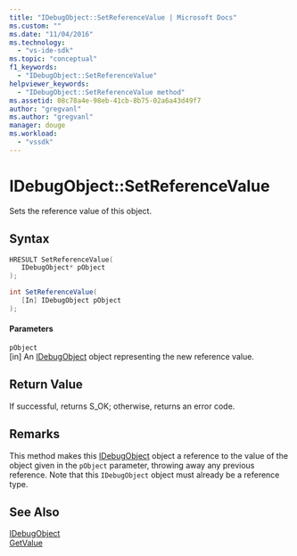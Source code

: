 ```yaml
---
title: "IDebugObject::SetReferenceValue | Microsoft Docs"
ms.custom: ""
ms.date: "11/04/2016"
ms.technology: 
  - "vs-ide-sdk"
ms.topic: "conceptual"
f1_keywords: 
  - "IDebugObject::SetReferenceValue"
helpviewer_keywords: 
  - "IDebugObject::SetReferenceValue method"
ms.assetid: 08c78a4e-98eb-41cb-8b75-02a6a43d49f7
author: "gregvanl"
ms.author: "gregvanl"
manager: douge
ms.workload: 
  - "vssdk"
---
```

# IDebugObject::SetReferenceValue
Sets the reference value of this object.  
  
## Syntax  
  
```cpp  
HRESULT SetReferenceValue(   
   IDebugObject* pObject  
);  
```  
  
```csharp  
int SetReferenceValue(  
   [In] IDebugObject pObject  
);  
```  
  
#### Parameters  
 `pObject`  
 [in] An [IDebugObject](../../../extensibility/debugger/reference/idebugobject.md) object representing the new reference value.  
  
## Return Value  
 If successful, returns S_OK; otherwise, returns an error code.  
  
## Remarks  
 This method makes this [IDebugObject](../../../extensibility/debugger/reference/idebugobject.md) object a reference to the value of the object given in the `pObject` parameter, throwing away any previous reference. Note that this `IDebugObject` object must already be a reference type.  
  
## See Also  
 [IDebugObject](../../../extensibility/debugger/reference/idebugobject.md)   
 [GetValue](../../../extensibility/debugger/reference/idebugobject-getvalue.md)